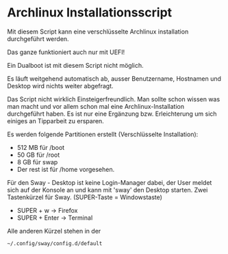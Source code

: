# Archlinux Installationsscript

Mit diesem Script kann eine verschlüsselte Archlinux installation durchgeführt werden. 

Das ganze funktioniert auch nur mit UEFI! 

Ein Dualboot ist mit diesem Script nicht möglich. 

Es läuft weitgehend automatisch ab, ausser Benutzername, Hostnamen und Desktop wird nichts weiter abgefragt. 

Das Script nicht wirklich Einsteigerfreundlich. Man sollte schon wissen was man macht und vor allem schon mal eine Archlinux-Installation durchgeführt haben. 
Es ist nur eine Ergänzung bzw. Erleichterung um sich einiges an Tipparbeit zu ersparen.

Es werden folgende Partitionen erstellt (Verschlüsselte Installation):
* 512 MB für /boot
* 50 GB für /root
* 8 GB für swap 
* Der rest ist für /home vorgesehen. 


Für den Sway - Desktop ist keine Login-Manager dabei, der User meldet sich auf der Konsole an und kann mit 'sway' den Desktop starten. 
Zwei Tastenkürzel für Sway. (SUPER-Taste = Windowstaste)
* SUPER + w -> Firefox
* SUPER + Enter -> Terminal

Alle anderen Kürzel stehen in der
```
~/.config/sway/config.d/default
```

